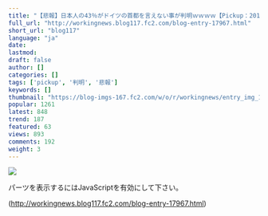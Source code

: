 ```yaml
---
title: "【悲報】日本人の43％がドイツの首都を言えない事が判明ｗｗｗｗ【Pickup：2015.9.9】"
full_url: "http://workingnews.blog117.fc2.com/blog-entry-17967.html"
short_url: "blog117"
language: "ja"
date: 
lastmod: 
draft: false
author: []
categories: []
tags: ['pickup', '判明', '悲報']
keywords: []
thumbnail: "https://blog-imgs-167.fc2.com/w/o/r/workingnews/entry_img_17967.jpg"
popular: 1261
latest: 848
trend: 187
featured: 63
views: 893
comments: 192
weight: 3
---
```


![](https://blog-imgs-167.fc2.com/w/o/r/workingnews/entry_img_17967.jpg)

<div><p> </p> <p class='plugin-freearea'> パーツを表示するにはJavaScriptを有効にして下さい。 </p><p id='i2i-15a675c9be31438acfd-wrap'> </p> <p> </p> </div>

(http://workingnews.blog117.fc2.com/blog-entry-17967.html)
